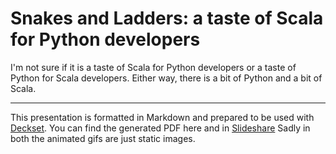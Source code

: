 # Snakes and Ladders: a taste of Scala for Python developers

I'm not sure if it is a taste of Scala for Python developers or a taste of
Python for Scala developers. Either way, there is a bit of Python and a bit of
Scala.

----

This presentation is formatted in Markdown and prepared to be used
with [Deckset](https://www.decksetapp.com). You can find the generated PDF here
and in [Slideshare](https://www.slideshare.net/rberenguel/) Sadly in both the animated gifs are 
just static images.
